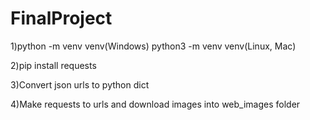 # FinalProject
1)python -m venv venv(Windows)
python3 -m venv venv(Linux, Mac)

2)pip install requests

3)Convert json urls to python dict

4)Make requests to urls and download images into web_images folder
